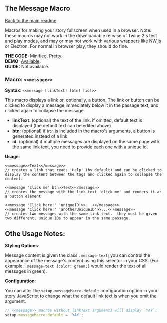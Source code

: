 ## The Message Macro

[Back to the main readme](https://github.com/ChapelR/custom-macros-for-sugarcube-2/blob/master/readme.md).

Macros for making your story fullscreen when used in a browser.  Note: these macros may not work in the downloadable release of Twine 2's test and play modes, and may or may not work with various wrappers like NW.js or Electron.  For normal in browser play, they should do fine.

**THE CODE:** [Minified](https://github.com/ChapelR/custom-macros-for-sugarcube-2/blob/master/scripts/minified/fullscreen.min.js). [Pretty](https://github.com/ChapelR/custom-macros-for-sugarcube-2/blob/master/scripts/fullscreen.js).  
**DEMO:** [Available](http://holylandgame.com/custom-macros.html).  
**GUIDE:** Not available.

### Macro: `<<message>>`

**Syntax**: `<<message [linkText] [btn] [id]>>`

This macro displays a link or, optionally, a button. The link or button can be clicked to display a message immediately below it in the passage text, and clicked again to collapse the message. 

* **linkText**: (optional) the text of the link.  if omitted, default text is displayed (the default text can be edited above)
* **btn**: (optional) if `btn` is included in the macro's arguments, a button is generated instead of a link
* **id**: (optional) if multiple messages are displayed on the same page with the same link text, you need to provide each one with a unique id.

**Usage**:
```
<<message>>Text<</message>>
// creates a link that reads 'Help' (by default) and can be clicked to display the content between the tags and clicked again to collapse the content.

<<message 'click me' btn>>Text<</message>>
// creates the message with the link text 'click me' and renders it as a button element

<<message 'Click here!' 'uniqueID'>>...<</message>>
<<message 'Click here!' 'anotherUniqueID'>>...<</message>>
// creates two messages with the same link text.  they must be given two different, unique IDs to appear in the same passage.
```

## Othe Usage Notes:

**Styling Options**:

Message content is given the class `.message-text`; you can control the appearance of the message's content using this selector in your CSS. (For example: `.message-text {color: green;}` would render the text of all messages in green).

**Configuration**:

You can alter the `setup.messageMacro.default` configuration option in your story JavaScript to change what the default link text is when you omit the argument.

```javascript
// <<message>> macros without linkText arguments will display `YAY`:
setup.messageMacro.default = 'YAY';
```